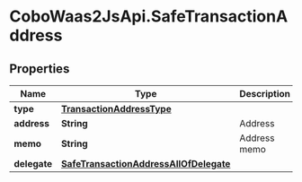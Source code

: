 # CoboWaas2JsApi.SafeTransactionAddress

## Properties

Name | Type | Description | Notes
------------ | ------------- | ------------- | -------------
**type** | [**TransactionAddressType**](TransactionAddressType.md) |  | 
**address** | **String** | Address | [optional] 
**memo** | **String** | Address memo | [optional] 
**delegate** | [**SafeTransactionAddressAllOfDelegate**](SafeTransactionAddressAllOfDelegate.md) |  | 


